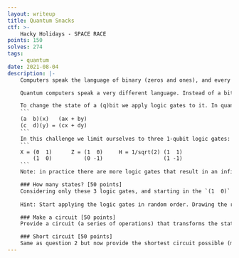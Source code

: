 ```yaml
---
layout: writeup
title: Quantum Snacks
ctf: >-
    Hacky Holidays - SPACE RACE
points: 150
solves: 274
tags: 
    - quantum
date: 2021-08-04
description: |-
    Computers speak the language of binary (zeros and ones), and every computer program is basically just applying logic gates (e.g NOT, OR, AND, XOR etc) to these bit to get a desired outcome. The important point here is to remember that a bit is a single variable that can have one of 2 values, either zero or one).

    Quantum computers speak a very different language. Instead of a bit we have a qubit (quantum bit), which can be represented as a two-dimensional vector. Classical bit 0 is equivalent to the qubit `(1  0)`, and the classical bit 1 is equivalent to the qubit `(0  1)`, but there are many other qubit states that do not have a classical equivalence, which means that qubits can store much more information than classical bits. The goal of this challenge is to understand this concept better.

    To change the state of a (q)bit we apply logic gates to it. In quantum computing logic gates are represented as matrices, and the outcome of this operation can be calculated by multiplying the logic gate (a matrix) with the initial qubit state (a vector). Mathematically it looks like this:
    ```
    (a  b)(x)   (ax + by)
    (c  d)(y) = (cx + dy)
    ```
    In this challenge we limit ourselves to three 1-qubit logic gates:
    ```
    X = (0  1)      Z = (1  0)     H = 1/sqrt(2) (1  1)
        (1  0)          (0 -1)                   (1 -1)
    ```
    Note: in practice there are more logic gates that result in an infinite possible quantum states. Because we are only considering 3 specific logic gates then the number of states is finite.

    ### How many states? [50 points]
    Considering only these 3 logic gates, and starting in the `(1  0)` state, how many states can the qubit have?
    
    Hint: Start applying the logic gates in random order. Drawing the result in x-y coordinates will greatly help you understand the result.

    ### Make a circuit [50 points]
    Provide a circuit (a series of operations) that transforms the state `(1  0)` to the state `(-1 0)`, only using the `H` and `X` operations. A possible (wrong) answer is `HHXHXHXH`.

    ### Short circuit [50 points]
    Same as question 2 but now provide the shortest circuit possible (minimal number of gates). You are allowed to use `H`, `X`, and `Z`.
---
```

